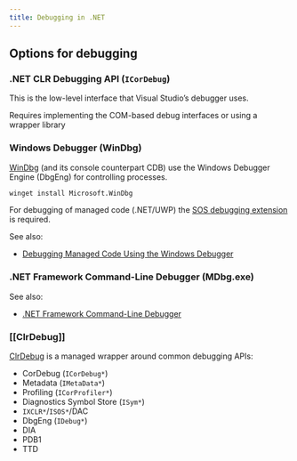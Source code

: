 ```yaml
---
title: Debugging in .NET
---
```


## Options for debugging

### .NET CLR Debugging API (`ICorDebug`)

This is the low-level interface that Visual Studio’s debugger uses.

Requires implementing the COM-based debug interfaces or using a wrapper library

### Windows Debugger (WinDbg)

[WinDbg](https://learn.microsoft.com/en-us/windows-hardware/drivers/debugger/) (and its console counterpart CDB) use the Windows Debugger Engine (DbgEng) for controlling processes.

```sh
winget install Microsoft.WinDbg
```

For debugging of managed code (.NET/UWP) the [SOS debugging extension](https://learn.microsoft.com/en-us/dotnet/framework/tools/sos-dll-sos-debugging-extension) is required.

See also: 
- [Debugging Managed Code Using the Windows Debugger](https://learn.microsoft.com/en-us/windows-hardware/drivers/debugger/debugging-managed-code)

### .NET Framework Command-Line Debugger (MDbg.exe)

See also:
- [.NET Framework Command-Line Debugger](https://learn.microsoft.com/en-us/dotnet/framework/tools/mdbg-exe)

### [[ClrDebug]]

[ClrDebug](https://github.com/lordmilko/ClrDebug) is a managed wrapper around common debugging APIs:

- CorDebug (`ICorDebug*`)
- Metadata (`IMetaData*`)
- Profiling (`ICorProfiler*`)
- Diagnostics Symbol Store (`ISym*`)
- `IXCLR*`/`ISOS*`/DAC
- DbgEng (`IDebug*`)
- DIA
- PDB1
- TTD

